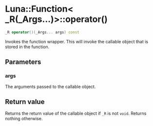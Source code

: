 # Luna::Function< _R(_Args...)>::operator()

```c++
_R operator()(_Args... args) const
```

Invokes the function wrapper. This will invoke the callable object that is stored in the function. 



## Parameters
### args
The arguments passed to the callable object. 

## Return value
Returns the return value of the callable object if `_R` is not `void`. Returns nothing otherwise. 


